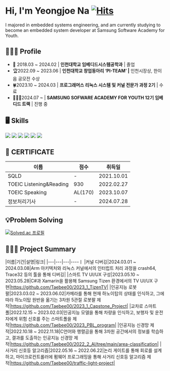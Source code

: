 # Hi, I'm Yeongjoe Na [![Hits](https://hits.seeyoufarm.com/api/count/incr/badge.svg?url=https%3A%2F%2Fgithub.com%2FTaebee00&count_bg=%2379C83D&title_bg=%23555555&icon=&icon_color=%23E7E7E7&title=hits&edge_flat=false)](https://hits.seeyoufarm.com)
I majored in embedded systems engineering, and am currently studying to become an embedded system developer at Samsung Software Academy for Youth.

## 🙋🏻‍♂️ Profile
- 🏫 2018.03 ~ 2024.02 | **인천대학교 임베디드시스템공학과** | 졸업
- 🏆2022.09 ~ 2023.06 | **인천대학교 창업동아리 ‘PI-TEAM’ |** 인천시장상, 한이음 공모전 수상
- 🍀2023.10 ~ 2024.03 | **프로그래머스 리눅스 시스템 및 커널 전문가 과정 2기** | 수료 
- 🙋🏻‍♂️2024.07 ~ | **SAMSUNG SOFWARE ACADEMY FOR YOUTH 12기 임베디드 트랙** |  진행 중

## 🖥️ Skills
<img src="https://img.shields.io/badge/C-A8B9CC?style=for-the-badge&logo=C&logoColor=white"> <img src="https://img.shields.io/badge/C++-00599C?style=for-the-badge&logo=C++&logoColor=white"> <img src="https://img.shields.io/badge/C sharp-239120?style=for-the-badge&logo=Csharp&logoColor=white"> <img src="https://img.shields.io/badge/Python-3776AB?style=for-the-badge&logo=Python&logoColor=white"> <img src="https://img.shields.io/badge/Linux-FCC624?style=for-the-badge&logo=Linux&logoColor=white"> <img src="https://img.shields.io/badge/MySQL-4479A1?style=for-the-badge&logo=MySQL&logoColor=white">

## 💯 CERTIFICATE
|이름|점수|취득일|
|------|---|---|
|SQLD|-|2021.10.01|
|TOEIC Listening&Reading|930|2022.02.27|
|TOEIC Speaking|AL(170)|2023.10.07|
|정보처리기사|-|2024.07.28|

## 💡Problem Solving
[![Solved.ac 프로필](http://mazassumnida.wtf/api/generate_badge?boj=taebee00)](https://solved.ac/taebee00)

## 👨🏻‍💻 Project Summary
|이름|기간|설명|링크|
|---|---|---|----ㅣ
|커널 디버깅|2024.03.01 ~ 2024.03.08|Arm 아키텍처와 리눅스 커널에서의 인터럽트 처리 과정을 crash64, Trace32 등의 툴을 통해 디버깅|
|스마트 TV UI/UX 구성|2023.05.10 ~ 2023.05.28|C#과 Xamarin을 활용해 Samsung Tizen 환경에서의 TV UI/UX 구현|https://github.com/Taebee00/2023_1_TizenTV|
|인공지능 로봇팔|2023.03.02 ~ 2023.06.02|카메라를 통해 현재 하노이탑의 상태를 인식하고, 그에 따라 하노이탑 원반을 옮기는 3차원 5관절 로봇팔 제작|https://github.com/Taebee00/2023_1_Capstone_Project|
|교차로 스마트폴|2022.12.15 ~ 2023.02.03|인공지능 모델을 통해 차량을 인식하고, 보행자 및 운전자에게 위험 신호를 주는 스마트폴을 제작|https://github.com/Taebee00/2023_PBL_program|
|인공지능 신경망 제작|2022.10.18 ~ 2022.11.18|C언어와 행렬곱을 통해 3차원 공간에서의 정보를 학습하고, 결과를 도출하는 인공지능 신경망 제작|https://github.com/Taebee00/2022_2_AI/tree/main/area-classification|
|사거리 신호등 알고리즘|2022.05.16 ~ 2022.06.22|논리 게이트를 통해 회로를 설계하고, 마이크로컨트롤러에 펌웨어 프로그래밍을 통해 사거리 신호등 알고리즘 제작|https://github.com/Taebee00/traffic-light-project|
